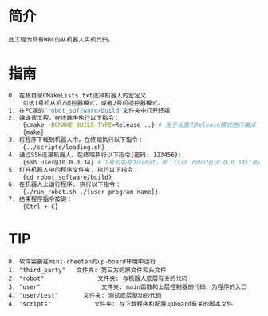 # 简介

    此工程为具有WBC的从机器人实机代码。

# 指南

```bash
0. 在根目录CMakeLists.txt选择机器人的宏定义
    可选1号机从机/遥控器模式，或者2号机遥控器模式。
1. 在PC端的"robot_software/build"文件夹中打开终端
2. 编译该工程。在终端中执行以下指令：
    {cmake -DCMAKE_BUILD_TYPE=Release ..} # 用于设置为Release模式进行编译
    {make}
3. 将程序下载到机器人中。在终端执行以下指令：
    {../scripts/loading.sh}
4. 通过SSH连接机器人。在终端执行以下指令(密码: 123456):
    {ssh user@10.0.0.34} # 1号机名称为robot，即：{ssh robot@10.0.0.34}(密码：123456).
5. 打开机器人中的程序文件夹. 执行以下指令：
    {cd robot_software/build}
6. 在机器人上运行程序. 执行以下指令：
    {./run_robot.sh ./[user program name]}
7. 结束程序指令按键：
    {Ctrl + C}
```

# TIP

    0. 软件需要在mini-cheetah的up-board环境中运行
    1. "third_party"   文件夹: 第三方的原文件和头文件
    2. "robot"               文件夹: 与机器人底层有关的代码
    3. "user"                 文件夹: main函数和上层控制器的代码，为程序的入口
    4. "user/test"       文件夹: 测试底层驱动的代码
    4. "scripts"            文件夹: 与下载程序和配置upboard有关的脚本文件
